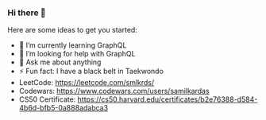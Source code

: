 ### Hi there 👋


Here are some ideas to get you started:

- 🌱 I’m currently learning GraphQL
- 🤔 I’m looking for help with GraphQL
- 💬 Ask me about anything
- ⚡ Fun fact: I have a black belt in Taekwondo
- LeetCode: https://leetcode.com/smlkrds/
- Codewars: https://www.codewars.com/users/samilkardas
- CS50 Certificate: https://cs50.harvard.edu/certificates/b2e76388-d584-4b6d-bfb5-0a888adabca3
